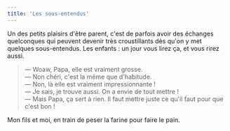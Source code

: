```yaml
---
title: 'Les sous-entendus'
---
```


Un des petits plaisirs d'être parent, c'est de parfois avoir des échanges
quelconques qui peuvent devenir très croustillants dès qu'on y met quelques
sous-entendus. Les enfants : un jour vous lirez ça, et vous rirez aussi.

<!-- more -->

> — Woaw, Papa, elle est vraiment grosse.  
> — Non chéri, c'est la même que d'habitude.  
> — Non, là elle est vraiment impressionnante !  
> — Je sais, je trouve aussi. On a envie de tout mettre !  
> — Mais Papa, ça sert à rien. Il faut mettre juste ce qu'il faut pour que c'est
> bon !

Mon fils et moi, en train de peser la farine pour faire le pain.

